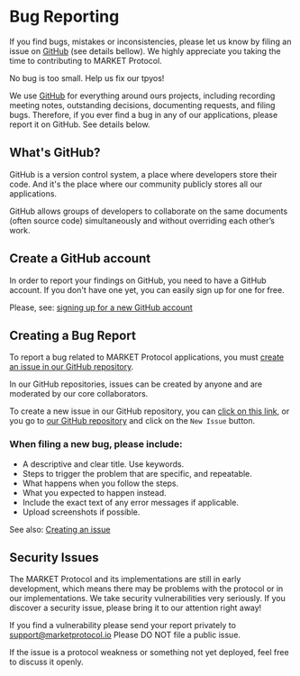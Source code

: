 # Bug Reporting

If you find bugs, mistakes or inconsistencies, please let us know by filing an issue on [GitHub](https://github.com/MARKETProtocol/dapp/issues) (see details bellow). We highly appreciate you taking the time to contributing to MARKET Protocol.

<aside class="notice">
No bug is too small. Help us fix our tpyos!
</aside>

We use [GitHub](https://github.com/MARKETProtocol/) for everything around ours projects, including recording meeting notes, outstanding decisions, documenting requests, and filing bugs. Therefore, if you ever find a bug in any of our applications, please report it on GitHub. See details below.

## What's GitHub?

GitHub is a version control system, a place where developers store their code. And it's the place where our community publicly stores all our applications.

GitHub allows groups of developers to collaborate on the same documents (often source code) simultaneously and without overriding each other’s work.

## Create a GitHub account

In order to report your findings on GitHub, you need to have a GitHub account. If you don't have one yet, you can easily sign up for one for free.

Please, see: [signing up for a new GitHub account](https://help.github.com/articles/signing-up-for-a-new-github-account/)

## Creating a Bug Report

To report a bug related to MARKET Protocol applications, you must [create an issue in our GitHub repository](https://github.com/MARKETProtocol/dapp/issues).

In our GitHub repositories, issues can be created by anyone and are moderated by our core collaborators.

To create a new issue in our GitHub repository, you can [click on this link](https://github.com/MARKETProtocol/dapp/issues/new), or you go to [our GitHub repository](https://github.com/MARKETProtocol/dapp/issues/) and click on the `New Issue` button.

### When filing a new bug, please include:

- A descriptive and clear title. Use keywords.
- Steps to trigger the problem that are specific, and repeatable.
- What happens when you follow the steps.
- What you expected to happen instead.
- Include the exact text of any error messages if applicable.
- Upload screenshots if possible.

See also: [Creating an issue](https://help.github.com/articles/creating-an-issue/)

## Security Issues

The MARKET Protocol and its implementations are still in early development, which means there may be problems with the
protocol or in our implementations. We take security vulnerabilities very seriously. If you discover a security issue,
please bring it to our attention right away!

If you find a vulnerability please send your report privately to [support@marketprotocol.io](mailto:support@marketprotocol.io) Please DO NOT file a public issue.

If the issue is a protocol weakness or something not yet deployed, feel free to discuss it openly.
